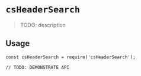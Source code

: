 # `csHeaderSearch`

> TODO: description

## Usage

```
const csHeaderSearch = require('csHeaderSearch');

// TODO: DEMONSTRATE API
```
